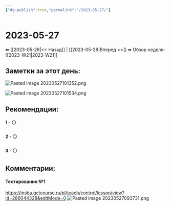 ```yaml
---
{"dg-publish":true,"permalink":"/2023-05-27/"}
---
```


# 2023-05-27

⬅  [[2023-05-26\|<<  Назад]] | [[2023-05-28\|Вперед >>]]  ➡
Обзор недели: [[2023-W21\|2023-W21]]


## Заметки за этот день:

![Pasted image 20230527101352.png](/img/user/Pasted%20image%2020230527101352.png)

![Pasted image 20230527101534.png](/img/user/Pasted%20image%2020230527101534.png)

## Рекомендации:

#### 1 - ⚪ 

#### 2 - ⚪ 

#### 3 - ⚪ 


## Комментарии:

#### Тестирование №1
https://insba.getcourse.ru/pl/teach/control/lesson/view?id=286044328&editMode=0
![Pasted image 20230527093731.png](/img/user/Pasted%20image%2020230527093731.png)